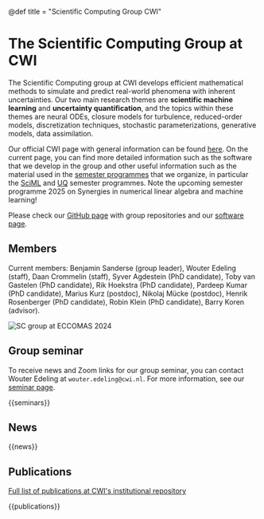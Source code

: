 @def title = "Scientific Computing Group CWI"

# The Scientific Computing Group at CWI
The Scientific Computing group at CWI develops efficient mathematical methods to simulate and predict real-world phenomena with inherent uncertainties. Our two main research themes are **scientific machine learning** and **uncertainty quantification**, and the topics within these themes are neural ODEs, closure models for turbulence, reduced-order models, discretization techniques, stochastic parameterizations, generative models, data assimilation.

Our official CWI page with general information can be found [here](https://www.cwi.nl/en/groups/scientific-computing/). On the current page, you can find more detailed information such as the software that we develop in the group and other useful information such as the material used in the [semester programmes](https://github.com/ScientificComputingCWI) that we organize, in particular the [SciML](https://github.com/ScientificComputingCWI/SemesterProgramme-SciML) and [UQ](https://github.com/ScientificComputingCWI/SemesterProgramme-UQ) semester programmes. Note the upcoming semester programme 2025 on Synergies in numerical linear algebra and machine learning!

Please check our [GitHub page](https://github.com/ScientificComputingCWI) with group repositories and our [software page](/software/).

<!-- 
## Video

~~~
<iframe width="560" height="315"
    src="https://www.youtube.com/embed/ua_L60g636M?si=j4DaQSfut4Oef9dm"
    title="YouTube video player"
    frameborder="0"
    allow="accelerometer; autoplay; clipboard-write; encrypted-media; gyroscope; picture-in-picture; web-share"
    referrerpolicy="strict-origin-when-cross-origin"
    allowfullscreen>
</iframe>
~~~ -->

## Members
Current members: Benjamin Sanderse (group leader), Wouter Edeling (staff), Daan Crommelin (staff), Syver Agdestein (PhD candidate), Toby van Gastelen (PhD candidate), Rik Hoekstra (PhD candidate), Pardeep Kumar (PhD candidate), Marius Kurz (postdoc), Nikolaj Mücke (postdoc), Henrik Rosenberger (PhD candidate), Robin Klein (PhD candidate), Barry Koren (advisor).

![SC group at ECCOMAS 2024](pictures/IMG_4468%20copy.jpg)

<!-- Previous members: -->

## Group seminar

To receive news and Zoom links for our group seminar, you can contact Wouter Edeling at `wouter.edeling@cwi.nl`. For more information, see our [seminar page](https://www.cwi.nl/en/groups/scientific-computing/uq-seminar/seminar-ml-uq-sc/).

{{seminars}}

## News

{{news}}

## Publications

[Full list of publications at CWI's institutional repository](https://ir.cwi.nl/#facet=affiliation_label_partOf:Scientific%20Computing)

{{publications}}
